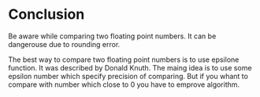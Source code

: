 # Conclusion

Be aware while comparing two floating point numbers. It can be dangerouse due to rounding error.

The best way to compare two floating point numbers is to use epsilone function. It was described
by Donald Knuth. The maing idea is to use some epsilon number which specify precision of comparing.
But if you whant to compare with number which close to 0 you have to emprove algorithm.

